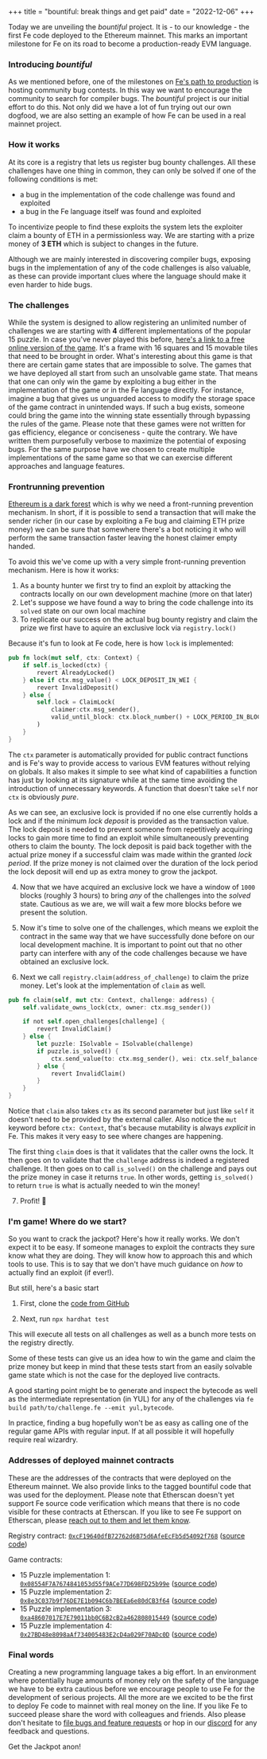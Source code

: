 +++
title = "bountiful: break things and get paid"
date = "2022-12-06"
+++


Today we are unveiling the *bountiful* project. It is - to our knowledge - the first Fe code deployed to the Ethereum mainnet. This marks an important milestone for Fe on its road to become a production-ready EVM language.

### Introducing *bountiful*

As we mentioned before, one of the milestones on [Fe's path to production](https://blog.fe-lang.org/posts/path-to-production/) is hosting community bug contests. In this way we want to encourage the community to search for compiler bugs. The *bountiful* project is our initial effort to do this. Not only did we have a lot of fun trying out our own dogfood, we are also setting an example of how Fe can be used in a real mainnet project.

### How it works

At its core is a registry that lets us register bug bounty challenges. All these challenges have one thing in common, they can only be solved if one of the following conditions is met:

- a bug in the implementation of the code challenge was found and exploited
- a bug in the Fe language itself was found and exploited

To incentivize people to find these exploits the system lets the exploiter claim a bounty of ETH in a permissionless way. We are starting with a prize money of **3 ETH** which is subject to changes in the future.

Although we are mainly interested in discovering compiler bugs, exposing bugs in the implementation of any of the code challenges is also valuable, as these can provide important clues where the language should make it even harder to hide bugs.

### The challenges

While the system is designed to allow registering an unlimited number of challenges we are starting with **4** different implementations of the popular 15 puzzle. In case you've never played this before, [here's a link to a free online version of the game](https://15puzzle.netlify.app/). It's a frame with 16 squares and 15 movable tiles that need to be brought in order. What's interesting about this game is that there are certain game states that are impossible to solve. The games that we have deployed all start from such an unsolvable game state. That means that one can only win the game by exploiting a bug either in the implementation of the game or in the Fe language directly. For instance, imagine a bug that gives us unguarded access to modify the storage space of the game contract in unintended ways. If such a bug exists, someone could bring the game into the winning state essentially through bypassing the rules of the game.
Please note that these games were not written for gas efficiency, elegance or conciseness - quite the contrary. We have written them purposefully verbose to maximize the potential of exposing bugs. For the same purpose have we chosen to create multiple implementations of the same game so that we can exercise different approaches and language features.

### Frontrunning prevention

[Ethereum is a dark forest](https://www.paradigm.xyz/2020/08/ethereum-is-a-dark-forest) which is why we need a front-running prevention mechanism. In short, if it is possible to send a transaction that will make the sender richer (in our case by exploiting a Fe bug and claiming ETH prize money) we can be sure that somewhere there's a bot noticing it who will perform the same transaction faster leaving the honest claimer empty handed.

To avoid this we've come up with a very simple front-running prevention mechanism. Here is how it works:

1. As a bounty hunter we first try to find an exploit by attacking the contracts locally on our own development machine (more on that later)
2. Let's suppose we have found a way to bring the code challenge into its `solved` state on our own local machine
3. To replicate our success on the actual bug bounty registry and claim the prize we first have to aquire an exclusive lock via `registry.lock()`

Because it's fun to look at Fe code, here is how `lock` is implemented:

```rust
pub fn lock(mut self, ctx: Context) {
    if self.is_locked(ctx) {
        revert AlreadyLocked()
    } else if ctx.msg_value() < LOCK_DEPOSIT_IN_WEI {
        revert InvalidDeposit()
    } else {
        self.lock = ClaimLock(
            claimer:ctx.msg_sender(),
            valid_until_block: ctx.block_number() + LOCK_PERIOD_IN_BLOCKS
        )
    }
}
```

The `ctx` parameter is automatically provided for public contract functions and is Fe's way to provide access to various EVM features without relying on globals. It also makes it simple to see what kind of capabilities a function has just by looking at its signature while at the same time avoiding the introduction of unnecessary keywords. A function that doesn't take `self` nor `ctx` is obviously *pure*.

As we can see, an exclusive lock is provided if no one else currently holds a lock and if the minimum *lock deposit* is provided as the transaction value. The lock deposit is needed to prevent someone from repetitively acquiring locks to gain more time to find an exploit while simultaneously preventing others to claim the bounty. The lock deposit is paid back together with the actual prize money if a successful claim was made within the granted *lock period*. If the prize money is not claimed over the duration of the lock period the lock deposit will end up as extra money to grow the jackpot. 

4. Now that we have acquired an exclusive lock we have a window of `1000` blocks (roughly 3 hours) to bring *any* of the challenges into the *solved* state. Cautious as we are, we will wait a few more blocks before we present the solution.

5. Now it's time to solve one of the challenges, which means we exploit the contract in the same way that we have successfully done before on our local development machine. It is important to point out that no other party can interfere with any of the code challenges because we have obtained an exclusive lock.

6. Next we call `registry.claim(address_of_challenge)` to claim the prize money. Let's look at the implementation of `claim` as well.

```rust
pub fn claim(self, mut ctx: Context, challenge: address) {
    self.validate_owns_lock(ctx, owner: ctx.msg_sender())

    if not self.open_challenges[challenge] {
        revert InvalidClaim()
    } else {
        let puzzle: ISolvable = ISolvable(challenge)
        if puzzle.is_solved() {
            ctx.send_value(to: ctx.msg_sender(), wei: ctx.self_balance())
        } else {
            revert InvalidClaim()
        }
    }
}
```

Notice that `claim` also takes `ctx` as its second parameter but just like `self` it doesn't need to be provided by the external caller. Also notice the `mut` keyword before `ctx: Context`, that's because mutability is always *explicit* in Fe. This makes it very easy to see where changes are happening.

The first thing `claim` does is that it validates that the caller owns the lock. It then goes on to validate that the `challenge` address is indeed a registered challenge. It then goes on to call `is_solved()` on the challenge and pays out the prize money in case it returns `true`. In other words, getting `is_solved()` to return `true` is what is actually needed to win the money!

7. Profit! 💸

### I'm game! Where do we start?

So you want to crack the jackpot? Here's how it really works. We don't expect it to be easy. If someone manages to exploit the contracts they sure know what they are doing. They will know how to approach this and which tools to use. This is to say that we don't have much guidance on *how* to actually find an exploit (if ever!).

But still, here's a basic start

1. First, clone the [code from GitHub](github.com/fe-lang/bountiful)

2. Next, run `npx hardhat test`

This will execute all tests on all challenges as well as a bunch more tests on the registry directly.

Some of these tests can give us an idea how to win the game and claim the prize money but keep in mind that these tests start from an easily solvable game state which is not the case for the deployed live contracts.

A good starting point might be to generate and inspect the bytecode as well as the intermediate representation (in YUL) for any of the challenges via `fe build path/to/challenge.fe --emit yul,bytecode`.

In practice, finding a bug hopefully won't be as easy as calling one of the regular game APIs with regular input. If at all possible it will hopefully require real wizardry.

### Addresses of deployed mainnet contracts

These are the addresses of the contracts that were deployed on the Ethereum mainnet. We also provide links to the tagged bountiful code that was used for the deployment. Please note that Etherscan doesn't yet support Fe source code verification which means that there is no code visible for these contracts at Etherscan. If you like to see Fe support on Etherscan, please [reach out to them and let them know](https://etherscan.io/contactus).

Registry contract: [`0xcF19640dfB72762d6B75d6AfeEcFb5d54092f768`](https://etherscan.io/address/0xcF19640dfB72762d6B75d6AfeEcFb5d54092f768) ([source code](https://example.com))

Game contracts:

- 15 Puzzle implementation 1: [`0x08554F7A7674841053d55f9ACe77D698FD25b99e`](https://etherscan.io/address/0x08554F7A7674841053d55f9ACe77D698FD25b99e) ([source code](https://github.com/fe-lang/bountiful/blob/0.1.0/contracts/src/challenges/game.fe))
- 15 Puzzle implementation 2: [`0x8e3C037b9f76DE7E1b094C6b7BEEa6e80dCB3f64`](https://etherscan.io/address/0x8e3C037b9f76DE7E1b094C6b7BEEa6e80dCB3f64) ([source code](https://github.com/fe-lang/bountiful/blob/0.1.0/contracts/src/challenges/game_i8.fe))
- 15 Puzzle implementation 3: [`0xa48607017E7E79011bb0C6B2cB2a462808015449`](https://etherscan.io/address/0xa48607017E7E79011bb0C6B2cB2a462808015449) ([source code](https://github.com/fe-lang/bountiful/blob/0.1.0/contracts/src/challenges/game3.fe))
- 15 Puzzle implementation 4: [`0x27BD48e8098aAf734005483E2cD4a029F70ADc0D`](https://etherscan.io/address/0x27BD48e8098aAf734005483E2cD4a029F70ADc0D) ([source code](https://github.com/fe-lang/bountiful/blob/0.1.0/contracts/src/challenges/game3.fe))

### Final words

Creating a new programming language takes a big effort. In an environment where potentially huge amounts of money rely on the safety of the language we have to be extra cautious before we encourage people to use Fe for the development of serious projects. All the more are we excited to be the first to deploy Fe code to mainnet with real money on the line. If you like Fe to succeed please share the word with colleagues and friends. Also please don't hesitate to [file bugs and feature requests](https://github.com/ethereum/fe/issues) or hop in our [discord](https://discord.gg/ywpkAXFjZH) for any feedback and questions.

Get the Jackpot anon!

